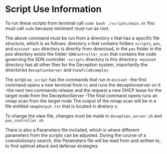 # Script Use Information

To run these scripts from terminal call `sudo bash ./scripts/main.sh`
You must call `sudo` because miniment must run as root.

The above command must be run from a directory x that has a specific file structure, which is as follows:
directory x that contains folders `scripts`, `pox`, and `mininet`
-`pox` directory is directly from download, in the `pox` folder in the pox directory exists the folder `SDNController_ncds` that contains the code governing the SDN controller
-`scripts` directory is this directory
-`mininet` directory has all other files for the Deception system, importantly the directories `DeceptionServer` and `ViewFileExamples`


The script `mn_script` has the commands that run in `mininet`
-the first command opens a new terminal from `h1` and runs the deceptionserver on it
-the next two commands release and the request a new DHCP lease for the target node from the DeceptionServer
-The final command opens runs an nmap scan from the target node The output of the nmap scan will be in a file entitled `nmapOutput.txt` that is located in diretory x.


To change the view file, changes must be made in `deception_server.sh` and `pox_controller.sh`

There is also a Parameters file included, which is where different parameters from the scripts can be adjusted. During the course of a coevolutionary search, this Parameters file will be read from and written to, to find optimal attack and defense strategies.
